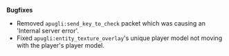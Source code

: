 **Bugfixes**
- Removed `apugli:send_key_to_check` packet which was causing an 'Internal server error'.
- Fixed `apugli:entity_texture_overlay`'s unique player model not moving with the player's player model.
